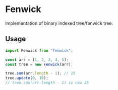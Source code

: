 # Fenwick

Implementation of binary indexed tree/fenwick tree.

## Usage

```js
import Fenwick from "fenwick";

const arr = [1, 2, 3, 4, 5];
const tree = new Fenwick(arr);

tree.sum(arr.length - 1); // 15
tree.update(0, 10);
// tree.sum(arr.length - 1) is now 25
```
